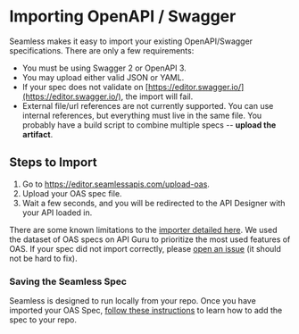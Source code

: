 # Importing OpenAPI / Swagger 

Seamless makes it easy to import your existing OpenAPI/Swagger specifications. There are only a few requirements:
- You must be using Swagger 2 or OpenAPI 3.
- You may upload either valid JSON or YAML.
- If your spec does not validate on [https://editor.swagger.io/](https://editor.swagger.io/), the import will fail. 
- External file/url references are not currently supported. You can use internal references, but everything must live in the same file. You probably have a build script to combine multiple specs -- **upload the artifact**. 

## Steps to Import
1. Go to https://editor.seamlessapis.com/upload-oas.
2. Upload your OAS spec file.
3. Wait a few seconds, and you will be redirected to the API Designer with your API loaded in. 

There are some known limitations to the [importer detailed here](). We used the dataset of OAS specs on API Guru to prioritize the most used features of OAS. If your spec did not import correctly, please [open an issue]() (it should not be hard to fix).


### Saving the Seamless Spec
Seamless is designed to run locally from your repo. Once you have imported your OAS Spec, [follow these instructions](designer/cli.md) to learn how to add the spec to your repo.  

